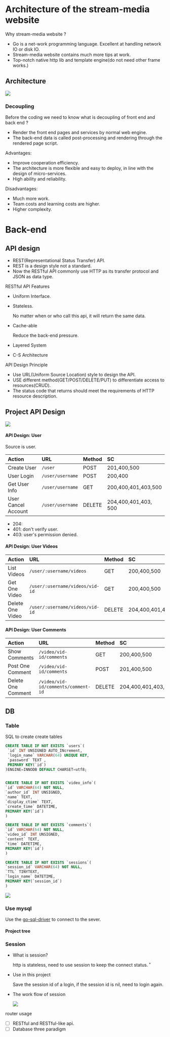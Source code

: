 # Architecture of the stream-media website
Why stream-media website ?
- Go is a net-work programming language. Excellent at handling network IO or disk IO.
- Stream-media website contains much more tips at work.
- Top-notch native http lib and template engine(do not need other frame works.)

## Architecture

![](https://tva1.sinaimg.cn/large/007S8ZIlly1gdus1zi7pcj312q0qs7dy.jpg)


### Decoupling
Before the coding we need to know what is decoupling of front end and back end ?
- Render the front end pages and services by normal web engine.
- The back-end data is called post-processing and rendering through the rendered page script.

Advantages:
- Improve cooperation efficiency.
- The architecture is more flexible and easy to deploy, in line with the design of micro-services.
- High ability and reliability.

Disadvantages:
- Much more work.
- Team costs and learning costs are higher.
- Higher complexity.


# Back-end
## API design
- REST(Representational Status Transfer) API.
- REST is a design style not a standard.
- Now the RESTful API commonly use HTTP as its transfer protocol and JSON as data type.


RESTful API Features
- Uniform Interface.
- Stateless.

  No matter when or who call this api, it will return the same data.
- Cache-able

  Reduce the back-end pressure.

- Layered System
- C-S Architecture

API Design Principle
- Use URL(Uniform Source Location) style to design the API.
- USE different method(GET/POST/DELETE/PUT) to differentiate access to resources(CRUD).
- The status code that returns should meet the requirements of HTTP resource description.


## Project API Design

![](https://tva1.sinaimg.cn/large/007S8ZIlly1gdusuwmzdbj30ue0oqgrk.jpg)

#### API Design: User
Source is user.

| Action              | URL              | Method | SC                   |
| :------------------ | :--------------- | :----- | :------------------- |
| Create User         | `/user`          | POST   | 201,400,500          |
| User Login          | `/user/username` | POST   | 200,400              |
| Get User Info       | `/user/username` | GET    | 200,400,401,403,500  |
| User Cancel Account | `/user/username` | DELETE | 204,400,401,403, 500 |

- 204:
- 401: don't verify user.
- 403: user's permission denied.

#### API Design: User Videos

| Action           | URL                             | Method | SC                  |
| :--------------- | :------------------------------ | :----- | :------------------ |
| List Videos      | `/user/:username/videos`        | GET    | 200,400,500         |
| Get One Video    | `/user/:username/videos/vid-id` | GET    | 200,400,500         |
| Delete One Video | `/user/:username/videos/vid-id` | DELETE | 204,400,401,403,500 |


#### API Design: User Comments

| Action             | URL                                 | Method | SC                  |
| :----------------- | :---------------------------------- | :----- | :------------------ |
| Show Comments      | `/video/vid-id/comments`            | GET    | 200,400,500         |
| Post One Comment   | `/video/vid-id/comments`            | POST   | 201,400,500         |
| Delete One Comment | `/video/vid-id/comments/comment-id` | DELETE | 204,400,401,403,500 |

## DB

### Table

SQL to create create tables
```sql
CREATE TABLE IF NOT EXISTS `users`(
 `id` INT UNSIGNED AUTO_INcrement,
 `login_name` VARCHAR(64) UNIQUE KEY,
 `password` TEXT ,
 PRIMARY KEY(`id`)
)ENGINE=INNODB DEFAULT CHARSET=utf8;


CREATE TABLE IF NOT EXISTS `video_info`(
`id` VARCHAR(64) NOT NULL,
`author_id` INT UNSIGNED,
`name` TEXT,
`display_ctime` TEXT,
`create_time` DATETIME,
PRIMARY KEY(`id`)
)

CREATE TABLE IF NOT EXISTS `comments`(
`id` VARCHAR(64) NOT NULL,
`video_id` INT UNSIGNED,
`content` TEXT,
`time` DATETIME,
PRIMARY KEY(`id`)
)

CREATE TABLE IF NOT EXISTS `sessions`(
`session_id` VARCHAR(64) NOT NULL,
`TTL` TINYTEXT,
`login_name` DATETIME,
PRIMARY KEY(`session_id`)
)
```

![](https://tva1.sinaimg.cn/large/007S8ZIlly1ge0kb4kt7ej30me0io434.jpg)

### Use mysql
Use the [go-sql-driver](https://github.com/Go-SQL-Driver/MySQL/) to connect to the sever.


#### Project tree


### Session
- What is session?

  http is stateless, need to use session to keep the connect status.
˚
- Use in this project

  Save the session id of a login, if the session id is nil, need to login again.

- The work flow of session

  ![](https://tva1.sinaimg.cn/large/007S8ZIlly1ge6e9x31uvj310a0n0thx.jpg)

router usage
- [ ] RESTful and RESTful-like api.
- [ ] Database three paradigm
